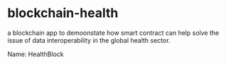# blockchain-health

a blockchain app to demoonstate how smart contract can help solve the issue of data interoperability in the global 
health sector.

Name: HealthBlock
